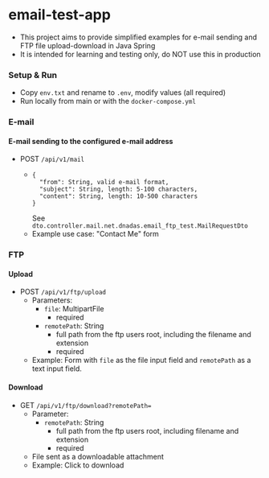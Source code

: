 # email-test-app
- This project aims to provide simplified examples for e-mail sending and FTP file 
  upload-download in Java Spring
- It is intended for learning and testing only, do NOT use this in production

### Setup & Run
- Copy `env.txt` and rename to `.env`, modify values (all required)
- Run locally from main or with the `docker-compose.yml`

### E-mail

#### E-mail sending to the configured e-mail address
- POST `/api/v1/mail`
  - ```
    {
      "from": String, valid e-mail format,
      "subject": String, length: 5-100 characters,
      "content": String, length: 10-500 characters
    }
    ```  
    See `dto.controller.mail.net.dnadas.email_ftp_test.MailRequestDto`
  - Example use case: "Contact Me" form

### FTP

#### Upload
- POST `/api/v1/ftp/upload`
  - Parameters:
    - `file`: MultipartFile
      - required
    - `remotePath`: String
      - full path from the ftp users root, including the filename and extension
      - required
  - Example: Form with `file` as the file input field and `remotePath` as a text input field.

#### Download
- GET `/api/v1/ftp/download?remotePath=`
  - Parameter:
    - `remotePath`: String
      - full path from the ftp users root, including filename and extension
      - required
  - File sent as a downloadable attachment
  - Example: Click to download